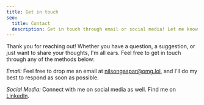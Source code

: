 ```yaml
---
title: Get in touch
seo:
  title: Contact
  description: Get in touch through email or social media! Let me know how I can help.
---
```


Thank you for reaching out! Whether you have a question, a suggestion, or just want to share your thoughts, I'm all ears. Feel free to get in touch through any of the methods below:

_Email:_
Feel free to drop me an email at [nilsongaspar@omg.lol](mailto:nilsongaspar@omg.lol), and I'll do my best to respond as soon as possible.

_Social Media:_
Connect with me on social media as well. Find me on [LinkedIn](https://www.linkedin.com/in/nilsongaspar/).
